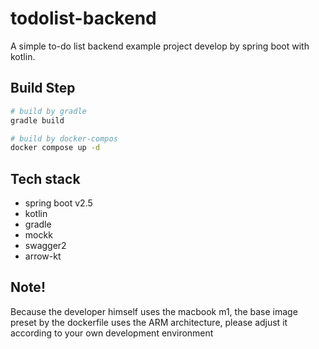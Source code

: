 # todolist-backend
A simple to-do list backend example project develop by spring boot with kotlin.

## Build Step

```bash
# build by gradle
gradle build

# build by docker-compos
docker compose up -d
```

## Tech stack
- spring boot v2.5
- kotlin
- gradle
- mockk
- swagger2
- arrow-kt

## Note!
Because the developer himself uses the macbook m1, the base image preset by the dockerfile uses the ARM architecture, please adjust it according to your own development environment